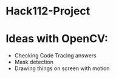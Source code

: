 # Hack112-Project

# Ideas with OpenCV:
- Checking Code Tracing answers
- Mask detection
- Drawing things on screen with motion
